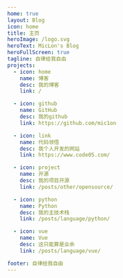 ```yaml
---
home: true
layout: Blog
icon: home
title: 主页
heroImage: /logo.svg
heroText: MicLon's Blog
heroFullScreen: true
tagline: 自律给我自由
projects:
  - icon: home
    name: 博客
    desc: 我的博客
    link: /

  - icon: github
    name: GitHub
    desc: 我的github
    link: https://github.com/mic1on

  - icon: link
    name: 代码领悟
    desc: 我个人开发的网站
    link: https://www.code05.com/

  - icon: project
    name: 开源
    desc: 我的项目开源
    link: /posts/other/opensource/

  - icon: python
    name: Python
    desc: 我的主技术栈
    link: /posts/language/python/

  - icon: vue
    name: Vue
    desc: 这只能算是业余
    link: /posts/language/vue/

footer: 自律给我自由
---
```



